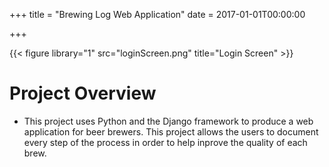 +++ 
title = "Brewing Log Web Application" 
date = 2017-01-01T00:00:00

+++

{{< figure library="1" src="loginScreen.png" title="Login Screen" >}}

# Project Overview
  * This project uses Python and the Django framework to produce a web application for beer brewers. This project allows the users to document every step of the process in order to help inprove the quality of each brew. 
